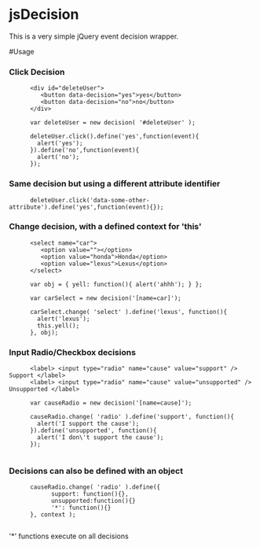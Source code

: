 jsDecision
==========

This is a very simple jQuery event decision wrapper.


#Usage

### Click Decision
````
      <div id="deleteUser">
         <button data-decision="yes">yes</button>
         <button data-decision="no">no</button>
      </div>
      
      var deleteUser = new decision( '#deleteUser' );

      deleteUser.click().define('yes',function(event){
        alert('yes');
      }).define('no',function(event){
        alert('no');
      });
````

### Same decision but using a different attribute identifier
````
      deleteUser.click('data-some-other-attribute').define('yes',function(event){});
````

### Change decision, with a defined context for 'this'
````
      <select name="car">
         <option value=""></option>
         <option value="honda">Honda</option>
         <option value="lexus">Lexus</option>
      </select>

      var obj = { yell: function(){ alert('ahhh'); } };

      var carSelect = new decision('[name=car]');

      carSelect.change( 'select' ).define('lexus', function(){
        alert('lexus');
        this.yell();
      }, obj);
````

### Input Radio/Checkbox decisions
````
      <label> <input type="radio" name="cause" value="support" /> Support </label>
      <label> <input type="radio" name="cause" value="unsupported" /> Unsupported </label>

      var causeRadio = new decision('[name=cause]');

      causeRadio.change( 'radio' ).define('support', function(){
        alert('I support the cause');
      }).define('unsupported', function(){
        alert('I don\'t support the cause');
      });
      

````

### Decisions can also be defined with an object
````     
      causeRadio.change( 'radio' ).define({
            support: function(){},
            unsupported:function(){}
            '*': function(){} 
      }, context );
      
````

'*' functions execute on all decisions
